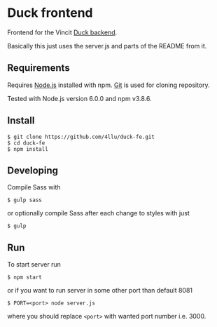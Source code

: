Duck frontend
=============

Frontend for the Vincit [Duck backend](https://github.com/jaakkoyl/duck-be).

Basically this just uses the server.js and parts of the README from it.

## Requirements

Requires [Node.js](https://nodejs.org/) installed with npm. [Git](https://git-scm.com/) is used for cloning repository.

Tested with Node.js version 6.0.0 and npm v3.8.6.

## Install

```
$ git clone https://github.com/4llu/duck-fe.git
$ cd duck-fe
$ npm install
```

## Developing
Compile Sass with
```
$ gulp sass
```
or optionally compile Sass after each change to styles with just
```
$ gulp
```

## Run

To start server run

```
$ npm start
```

or if you want to run server in some other port than default 8081

```
$ PORT=<port> node server.js
```

where you should replace `<port>` with wanted port number i.e. 3000.
